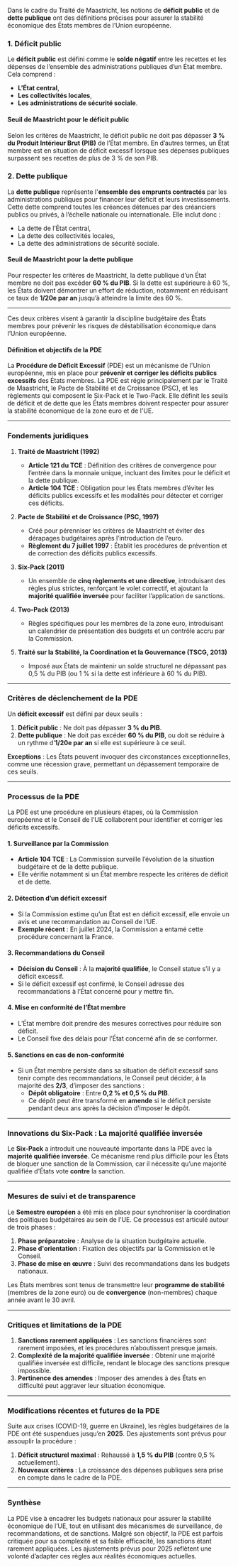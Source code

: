 Dans le cadre du Traité de Maastricht, les notions de **déficit public** et de **dette publique** ont des définitions précises pour assurer la stabilité économique des États membres de l’Union européenne.

### 1. Déficit public

Le **déficit public** est défini comme le **solde négatif** entre les recettes et les dépenses de l’ensemble des administrations publiques d’un État membre. Cela comprend :
   - **L’État central**,
   - **Les collectivités locales**,
   - **Les administrations de sécurité sociale**.

#### Seuil de Maastricht pour le déficit public
Selon les critères de Maastricht, le déficit public ne doit pas dépasser **3 % du Produit Intérieur Brut (PIB)** de l’État membre. En d’autres termes, un État membre est en situation de déficit excessif lorsque ses dépenses publiques surpassent ses recettes de plus de 3 % de son PIB.

### 2. Dette publique

La **dette publique** représente l'**ensemble des emprunts contractés** par les administrations publiques pour financer leur déficit et leurs investissements. Cette dette comprend toutes les créances détenues par des créanciers publics ou privés, à l’échelle nationale ou internationale. Elle inclut donc :
   - La dette de l’État central,
   - La dette des collectivités locales,
   - La dette des administrations de sécurité sociale.

#### Seuil de Maastricht pour la dette publique
Pour respecter les critères de Maastricht, la dette publique d’un État membre ne doit pas excéder **60 % du PIB**. Si la dette est supérieure à 60 %, les États doivent démontrer un effort de réduction, notamment en réduisant ce taux de **1/20e par an** jusqu’à atteindre la limite des 60 %.

---

Ces deux critères visent à garantir la discipline budgétaire des États membres pour prévenir les risques de déstabilisation économique dans l’Union européenne.

#### Définition et objectifs de la PDE

La **Procédure de Déficit Excessif** (PDE) est un mécanisme de l'Union européenne, mis en place pour **prévenir et corriger les déficits publics excessifs** des États membres. La PDE est régie principalement par le Traité de Maastricht, le Pacte de Stabilité et de Croissance (PSC), et les règlements qui composent le Six-Pack et le Two-Pack. Elle définit les seuils de déficit et de dette que les États membres doivent respecter pour assurer la stabilité économique de la zone euro et de l'UE.

---

### Fondements juridiques

1. **Traité de Maastricht (1992)**
   - **Article 121 du TCE** : Définition des critères de convergence pour l’entrée dans la monnaie unique, incluant des limites pour le déficit et la dette publique.
   - **Article 104 TCE** : Obligation pour les États membres d’éviter les déficits publics excessifs et les modalités pour détecter et corriger ces déficits.

2. **Pacte de Stabilité et de Croissance (PSC, 1997)**
   - Créé pour pérenniser les critères de Maastricht et éviter des dérapages budgétaires après l’introduction de l’euro.
   - **Règlement du 7 juillet 1997** : Établit les procédures de prévention et de correction des déficits publics excessifs.
   
3. **Six-Pack (2011)**
   - Un ensemble de **cinq règlements et une directive**, introduisant des règles plus strictes, renforçant le volet correctif, et ajoutant la **majorité qualifiée inversée** pour faciliter l’application de sanctions.

4. **Two-Pack (2013)**
   - Règles spécifiques pour les membres de la zone euro, introduisant un calendrier de présentation des budgets et un contrôle accru par la Commission.

5. **Traité sur la Stabilité, la Coordination et la Gouvernance (TSCG, 2013)**
   - Imposé aux États de maintenir un solde structurel ne dépassant pas 0,5 % du PIB (ou 1 % si la dette est inférieure à 60 % du PIB).

---

### Critères de déclenchement de la PDE

Un **déficit excessif** est défini par deux seuils :

1. **Déficit public** : Ne doit pas dépasser **3 % du PIB**.
2. **Dette publique** : Ne doit pas excéder **60 % du PIB**, ou doit se réduire à un rythme d’**1/20e par an** si elle est supérieure à ce seuil.

**Exceptions** : Les États peuvent invoquer des circonstances exceptionnelles, comme une récession grave, permettant un dépassement temporaire de ces seuils.

---

### Processus de la PDE

La PDE est une procédure en plusieurs étapes, où la Commission européenne et le Conseil de l’UE collaborent pour identifier et corriger les déficits excessifs.

#### 1. **Surveillance par la Commission**

   - **Article 104 TCE** : La Commission surveille l’évolution de la situation budgétaire et de la dette publique.
   - Elle vérifie notamment si un État membre respecte les critères de déficit et de dette.

#### 2. **Détection d’un déficit excessif**

   - Si la Commission estime qu’un État est en déficit excessif, elle envoie un avis et une recommandation au Conseil de l’UE.
   - **Exemple récent** : En juillet 2024, la Commission a entamé cette procédure concernant la France.

#### 3. **Recommandations du Conseil**

   - **Décision du Conseil** : À la **majorité qualifiée**, le Conseil statue s’il y a déficit excessif.
   - Si le déficit excessif est confirmé, le Conseil adresse des recommandations à l’État concerné pour y mettre fin.

#### 4. **Mise en conformité de l’État membre**

   - L’État membre doit prendre des mesures correctives pour réduire son déficit.
   - Le Conseil fixe des délais pour l’État concerné afin de se conformer.

#### 5. **Sanctions en cas de non-conformité**

   - Si un État membre persiste dans sa situation de déficit excessif sans tenir compte des recommandations, le Conseil peut décider, à la majorité des **2/3**, d’imposer des sanctions :
      - **Dépôt obligatoire** : Entre **0,2 % et 0,5 % du PIB**.
      - Ce dépôt peut être transformé en **amende** si le déficit persiste pendant deux ans après la décision d’imposer le dépôt.

---

### Innovations du Six-Pack : La majorité qualifiée inversée

Le **Six-Pack** a introduit une nouveauté importante dans la PDE avec la **majorité qualifiée inversée**. Ce mécanisme rend plus difficile pour les États de bloquer une sanction de la Commission, car il nécessite qu’une majorité qualifiée d’États vote **contre** la sanction.

---

### Mesures de suivi et de transparence

Le **Semestre européen** a été mis en place pour synchroniser la coordination des politiques budgétaires au sein de l’UE. Ce processus est articulé autour de trois phases :

1. **Phase préparatoire** : Analyse de la situation budgétaire actuelle.
2. **Phase d'orientation** : Fixation des objectifs par la Commission et le Conseil.
3. **Phase de mise en œuvre** : Suivi des recommandations dans les budgets nationaux.

Les États membres sont tenus de transmettre leur **programme de stabilité** (membres de la zone euro) ou de **convergence** (non-membres) chaque année avant le 30 avril.

---

### Critiques et limitations de la PDE

1. **Sanctions rarement appliquées** : Les sanctions financières sont rarement imposées, et les procédures n’aboutissent presque jamais.
2. **Complexité de la majorité qualifiée inversée** : Obtenir une majorité qualifiée inversée est difficile, rendant le blocage des sanctions presque impossible.
3. **Pertinence des amendes** : Imposer des amendes à des États en difficulté peut aggraver leur situation économique.

---

### Modifications récentes et futures de la PDE

Suite aux crises (COVID-19, guerre en Ukraine), les règles budgétaires de la PDE ont été suspendues jusqu’en **2025**. Des ajustements sont prévus pour assouplir la procédure :

1. **Déficit structurel maximal** : Rehaussé à **1,5 % du PIB** (contre 0,5 % actuellement).
2. **Nouveaux critères** : La croissance des dépenses publiques sera prise en compte dans le cadre de la PDE.

---

### Synthèse

La PDE vise à encadrer les budgets nationaux pour assurer la stabilité économique de l’UE, tout en utilisant des mécanismes de surveillance, de recommandations, et de sanctions. Malgré son objectif, la PDE est parfois critiquée pour sa complexité et sa faible efficacité, les sanctions étant rarement appliquées. Les ajustements prévus pour 2025 reflètent une volonté d’adapter ces règles aux réalités économiques actuelles.